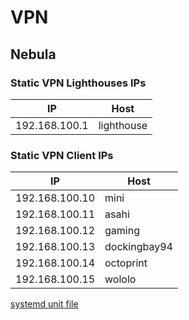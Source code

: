 # VPN

## Nebula

### Static VPN Lighthouses IPs

| IP              | Host         |
|-----------------|--------------|
| 192.168.100.1   | lighthouse   |


### Static VPN Client IPs

| IP              | Host         |
|-----------------|--------------|
| 192.168.100.10  | mini         |
| 192.168.100.11  | asahi        |
| 192.168.100.12  | gaming       |
| 192.168.100.13  | dockingbay94 |
| 192.168.100.14  | octoprint    |
| 192.168.100.15  | wololo       |
 
[systemd unit file](../../reference/systemd.md)